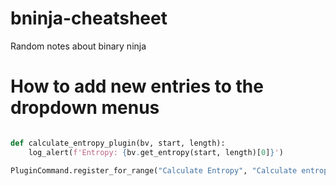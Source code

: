 # bninja-cheatsheet
Random notes about binary ninja

# How to add new entries to the dropdown menus

```python

def calculate_entropy_plugin(bv, start, length):
	log_alert(f'Entropy: {bv.get_entropy(start, length)[0]}')

PluginCommand.register_for_range("Calculate Entropy", "Calculate entropy of selected region", calculate_entropy_plugin)

```